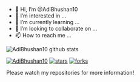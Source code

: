 - 👋 Hi, I’m @AdiBhushan10
- 👀 I’m interested in ...
- 🌱 I’m currently learning ...
- 💞️ I’m looking to collaborate on ...
- 📫 How to reach me ...

<!---
AdiBhushan10/AdiBhushan10 is a ✨ special ✨ repository because its `README.md` (this file) appears on your GitHub profile.
You can click the Preview link to take a look at your changes.
--->

![AdiBhushan10 github stats](https://github-readme-stats.vercel.app/api?username=AdiBhushan10&show_icons=true&theme=buefy&count_private=true)  

[![AdiBhushan10](https://img.shields.io/static/v1?label=AdiBhushan10&message=Ignareo&color=green&logo=github)](https://github.com/AdiBhushan10)
[![stars](https://img.shields.io/github/stars/AdiBhushan10/Ignareo?style=social)](https://github.com/AdiBhushan10)
[![forks](https://img.shields.io/github/forks/AdiBhushan10/Ignareo?style=social)](https://github.com/AdiBhushan10)

Please watch my repositories for more information!  

<!--
**AdiBhushan10/AdiBhushan10** is a ✨ _special_ ✨ repository because its `README.md` (this file) appears on your GitHub profile.

Here are some ideas to get you started:

- 🔭 I’m currently working on ...
- 🌱 I’m currently learning ...
- 👯 I’m looking to collaborate on ...
- 🤔 I’m looking for help with ...
- 💬 Ask me about ...
- 📫 How to reach me: ...
- 😄 Pronouns: ...
- ⚡ Fun fact: ...
-->
